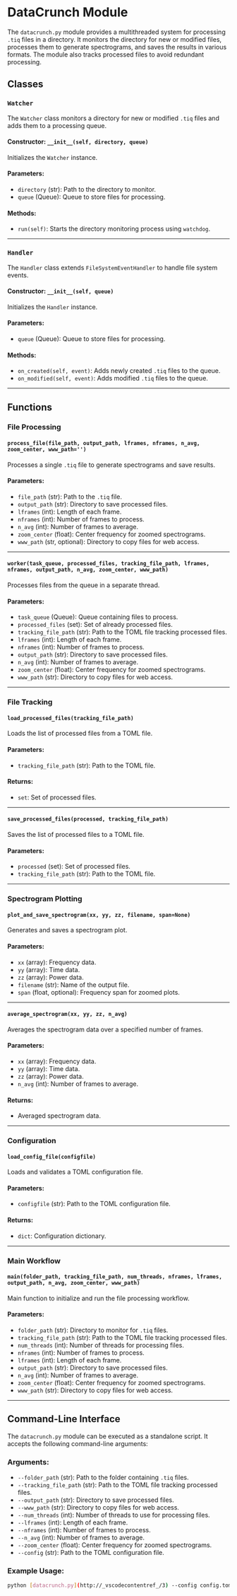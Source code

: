 # DataCrunch Module

The `datacrunch.py` module provides a multithreaded system for processing `.tiq` files in a directory. It monitors the directory for new or modified files, processes them to generate spectrograms, and saves the results in various formats. The module also tracks processed files to avoid redundant processing.

## Classes

### `Watcher`

The `Watcher` class monitors a directory for new or modified `.tiq` files and adds them to a processing queue.

#### Constructor: `__init__(self, directory, queue)`
Initializes the `Watcher` instance.

#### Parameters:
- `directory` (str): Path to the directory to monitor.
- `queue` (Queue): Queue to store files for processing.

#### Methods:
- `run(self)`: Starts the directory monitoring process using `watchdog`.

---

### `Handler`

The `Handler` class extends `FileSystemEventHandler` to handle file system events.

#### Constructor: `__init__(self, queue)`
Initializes the `Handler` instance.

#### Parameters:
- `queue` (Queue): Queue to store files for processing.

#### Methods:
- `on_created(self, event)`: Adds newly created `.tiq` files to the queue.
- `on_modified(self, event)`: Adds modified `.tiq` files to the queue.

---

## Functions

### File Processing

#### `process_file(file_path, output_path, lframes, nframes, n_avg, zoom_center, www_path='')`
Processes a single `.tiq` file to generate spectrograms and save results.

#### Parameters:
- `file_path` (str): Path to the `.tiq` file.
- `output_path` (str): Directory to save processed files.
- `lframes` (int): Length of each frame.
- `nframes` (int): Number of frames to process.
- `n_avg` (int): Number of frames to average.
- `zoom_center` (float): Center frequency for zoomed spectrograms.
- `www_path` (str, optional): Directory to copy files for web access.

---

#### `worker(task_queue, processed_files, tracking_file_path, lframes, nframes, output_path, n_avg, zoom_center, www_path)`
Processes files from the queue in a separate thread.

#### Parameters:
- `task_queue` (Queue): Queue containing files to process.
- `processed_files` (set): Set of already processed files.
- `tracking_file_path` (str): Path to the TOML file tracking processed files.
- `lframes` (int): Length of each frame.
- `nframes` (int): Number of frames to process.
- `output_path` (str): Directory to save processed files.
- `n_avg` (int): Number of frames to average.
- `zoom_center` (float): Center frequency for zoomed spectrograms.
- `www_path` (str): Directory to copy files for web access.

---

### File Tracking

#### `load_processed_files(tracking_file_path)`
Loads the list of processed files from a TOML file.

#### Parameters:
- `tracking_file_path` (str): Path to the TOML file.

#### Returns:
- `set`: Set of processed files.

---

#### `save_processed_files(processed, tracking_file_path)`
Saves the list of processed files to a TOML file.

#### Parameters:
- `processed` (set): Set of processed files.
- `tracking_file_path` (str): Path to the TOML file.

---

### Spectrogram Plotting

#### `plot_and_save_spectrogram(xx, yy, zz, filename, span=None)`
Generates and saves a spectrogram plot.

#### Parameters:
- `xx` (array): Frequency data.
- `yy` (array): Time data.
- `zz` (array): Power data.
- `filename` (str): Name of the output file.
- `span` (float, optional): Frequency span for zoomed plots.

---

#### `average_spectrogram(xx, yy, zz, n_avg)`
Averages the spectrogram data over a specified number of frames.

#### Parameters:
- `xx` (array): Frequency data.
- `yy` (array): Time data.
- `zz` (array): Power data.
- `n_avg` (int): Number of frames to average.

#### Returns:
- Averaged spectrogram data.

---

### Configuration

#### `load_config_file(configfile)`
Loads and validates a TOML configuration file.

#### Parameters:
- `configfile` (str): Path to the TOML configuration file.

#### Returns:
- `dict`: Configuration dictionary.

---

### Main Workflow

#### `main(folder_path, tracking_file_path, num_threads, nframes, lframes, output_path, n_avg, zoom_center, www_path)`
Main function to initialize and run the file processing workflow.

#### Parameters:
- `folder_path` (str): Directory to monitor for `.tiq` files.
- `tracking_file_path` (str): Path to the TOML file tracking processed files.
- `num_threads` (int): Number of threads for processing files.
- `nframes` (int): Number of frames to process.
- `lframes` (int): Length of each frame.
- `output_path` (str): Directory to save processed files.
- `n_avg` (int): Number of frames to average.
- `zoom_center` (float): Center frequency for zoomed spectrograms.
- `www_path` (str): Directory to copy files for web access.

---

## Command-Line Interface

The `datacrunch.py` module can be executed as a standalone script. It accepts the following command-line arguments:

### Arguments:
- `--folder_path` (str): Path to the folder containing `.tiq` files.
- `--tracking_file_path` (str): Path to the TOML file tracking processed files.
- `--output_path` (str): Directory to save processed files.
- `--www_path` (str): Directory to copy files for web access.
- `--num_threads` (int): Number of threads to use for processing files.
- `--lframes` (int): Length of each frame.
- `--nframes` (int): Number of frames to process.
- `--n_avg` (int): Number of frames to average.
- `--zoom_center` (float): Center frequency for zoomed spectrograms.
- `--config` (str): Path to the TOML configuration file.

### Example Usage:
```bash
python [datacrunch.py](http://_vscodecontentref_/3) --config config.toml